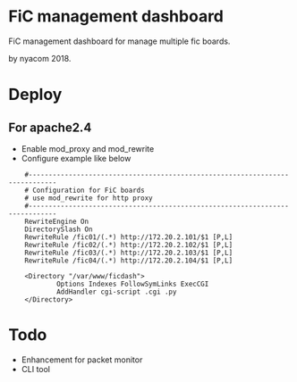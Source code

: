 # FiC management dashboard

FiC management dashboard for manage multiple fic boards.

by nyacom 2018.

# Deploy

## For apache2.4

* Enable mod_proxy and mod_rewrite
* Configure example like below

```
    #-----------------------------------------------------------------------------
    # Configuration for FiC boards
    # use mod_rewrite for http proxy
    #-----------------------------------------------------------------------------
    RewriteEngine On
    DirectorySlash On
    RewriteRule /fic01/(.*) http://172.20.2.101/$1 [P,L]
    RewriteRule /fic02/(.*) http://172.20.2.102/$1 [P,L]
    RewriteRule /fic03/(.*) http://172.20.2.103/$1 [P,L]
    RewriteRule /fic04/(.*) http://172.20.2.104/$1 [P,L]

    <Directory "/var/www/ficdash">
            Options Indexes FollowSymLinks ExecCGI
            AddHandler cgi-script .cgi .py
    </Directory>

```

# Todo
* Enhancement for packet monitor
* CLI tool
